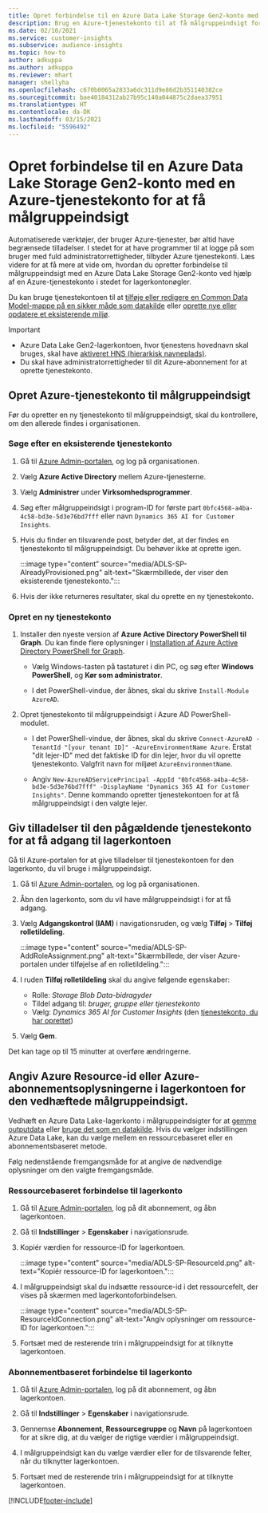 ```yaml
---
title: Opret forbindelse til en Azure Data Lake Storage Gen2-konto med en tjenestekonto
description: Brug en Azure-tjenestekonto til at få målgruppeindsigt for at oprette forbindelse til dine egen Data Lake, når du vedhæfter den til målgruppeindsigt.
ms.date: 02/10/2021
ms.service: customer-insights
ms.subservice: audience-insights
ms.topic: how-to
author: adkuppa
ms.author: adkuppa
ms.reviewer: mhart
manager: shellyha
ms.openlocfilehash: c670b0065a2833a6dc311d9e86d2b351140382ce
ms.sourcegitcommit: bae40184312ab27b95c140a044875c2daea37951
ms.translationtype: HT
ms.contentlocale: da-DK
ms.lasthandoff: 03/15/2021
ms.locfileid: "5596492"
---
```

# <a name="connect-to-an-azure-data-lake-storage-gen2-account-with-an-azure-service-principal-for-audience-insights"></a>Opret forbindelse til en Azure Data Lake Storage Gen2-konto med en Azure-tjenestekonto for at få målgruppeindsigt

Automatiserede værktøjer, der bruger Azure-tjenester, bør altid have begrænsede tilladelser. I stedet for at have programmer til at logge på som bruger med fuld administratorrettigheder, tilbyder Azure tjenestekonti. Læs videre for at få mere at vide om, hvordan du opretter forbindelse til målgruppeindsigt med en Azure Data Lake Storage Gen2-konto ved hjælp af en Azure-tjenestekonto i stedet for lagerkontonøgler. 

Du kan bruge tjenestekontoen til at [tilføje eller redigere en Common Data Model-mappe på en sikker måde som datakilde](connect-common-data-model.md) eller [oprette nye eller opdatere et eksisterende miljø](manage-environments.md#create-an-environment-in-an-existing-organization).

> [!IMPORTANT]
> - Azure Data Lake Gen2-lagerkontoen, hvor tjenestens hovednavn skal bruges, skal have [aktiveret HNS (hierarkisk navneplads)](/azure/storage/blobs/data-lake-storage-namespace).
> - Du skal have administratorrettigheder til dit Azure-abonnement for at oprette tjenestekonto.

## <a name="create-azure-service-principal-for-audience-insights"></a>Opret Azure-tjenestekonto til målgruppeindsigt

Før du opretter en ny tjenestekonto til målgruppeindsigt, skal du kontrollere, om den allerede findes i organisationen.

### <a name="look-for-an-existing-service-principal"></a>Søge efter en eksisterende tjenestekonto

1. Gå til [Azure Admin-portalen](https://portal.azure.com), og log på organisationen.

2. Vælg **Azure Active Directory** mellem Azure-tjenesterne.

3. Vælg **Administrer** under **Virksomhedsprogrammer**.

4. Søg efter målgruppeindsigt i program-ID for første part `0bfc4568-a4ba-4c58-bd3e-5d3e76bd7fff` eller navn `Dynamics 365 AI for Customer Insights`.

5. Hvis du finder en tilsvarende post, betyder det, at der findes en tjenestekonto til målgruppeindsigt. Du behøver ikke at oprette igen.
   
   :::image type="content" source="media/ADLS-SP-AlreadyProvisioned.png" alt-text="Skærmbillede, der viser den eksisterende tjenestekonto.":::
   
6. Hvis der ikke returneres resultater, skal du oprette en ny tjenestekonto.

### <a name="create-a-new-service-principal"></a>Opret en ny tjenestekonto

1. Installer den nyeste version af **Azure Active Directory PowerShell til Graph**. Du kan finde flere oplysninger i [Installation af Azure Active Directory PowerShell for Graph](/powershell/azure/active-directory/install-adv2).
   - Vælg Windows-tasten på tastaturet i din PC, og søg efter **Windows PowerShell**, og **Kør som administrator**.
   
   - I det PowerShell-vindue, der åbnes, skal du skrive `Install-Module AzureAD`.

2. Opret tjenestekonto til målgruppeindsigt i Azure AD PowerShell-modulet.
   - I det PowerShell-vindue, der åbnes, skal du skrive `Connect-AzureAD -TenantId "[your tenant ID]" -AzureEnvironmentName Azure`. Erstat "dit lejer-ID" med det faktiske ID for din lejer, hvor du vil oprette tjenestekonto. Valgfrit navn for miljøet `AzureEnvironmentName`.
  
   - Angiv `New-AzureADServicePrincipal -AppId "0bfc4568-a4ba-4c58-bd3e-5d3e76bd7fff" -DisplayName "Dynamics 365 AI for Customer Insights"`. Denne kommando opretter tjenestekontoen for at få målgruppeindsigt i den valgte lejer.  

## <a name="grant-permissions-to-the-service-principal-to-access-the-storage-account"></a>Giv tilladelser til den pågældende tjenestekonto for at få adgang til lagerkontoen

Gå til Azure-portalen for at give tilladelser til tjenestekontoen for den lagerkonto, du vil bruge i målgruppeindsigt.

1. Gå til [Azure Admin-portalen](https://portal.azure.com), og log på organisationen.

1. Åbn den lagerkonto, som du vil have målgruppeindsigt i for at få adgang.

1. Vælg **Adgangskontrol (IAM)** i navigationsruden, og vælg **Tilføj** > **Tilføj rolletildeling**.
   
   :::image type="content" source="media/ADLS-SP-AddRoleAssignment.png" alt-text="Skærmbillede, der viser Azure-portalen under tilføjelse af en rolletildeling.":::
   
1. I ruden **Tilføj rolletildeling** skal du angive følgende egenskaber:
   - Rolle: *Storage Blob Data-bidragyder*
   - Tildel adgang til: *bruger, gruppe eller tjenestekonto*
   - Vælg: *Dynamics 365 AI for Customer Insights* (den [tjenestekonto, du har oprettet](#create-a-new-service-principal))

1.  Vælg **Gem**.

Det kan tage op til 15 minutter at overføre ændringerne.

## <a name="enter-the-azure-resource-id-or-the-azure-subscription-details-in-the-storage-account-attachment-to-audience-insights"></a>Angiv Azure Resource-id eller Azure-abonnementsoplysningerne i lagerkontoen for den vedhæftede målgruppeindsigt.

Vedhæft en Azure Data Lake-lagerkonto i målgruppeindsigter for at [gemme outputdata](manage-environments.md) eller [bruge det som en datakilde](connect-common-data-service-lake.md). Hvis du vælger indstillingen Azure Data Lake, kan du vælge mellem en ressourcebaseret eller en abonnementsbaseret metode.

Følg nedenstående fremgangsmåde for at angive de nødvendige oplysninger om den valgte fremgangsmåde.

### <a name="resource-based-storage-account-connection"></a>Ressourcebaseret forbindelse til lagerkonto

1. Gå til [Azure Admin-portalen](https://portal.azure.com), log på dit abonnement, og åbn lagerkontoen.

1. Gå til **Indstillinger** > **Egenskaber** i navigationsrude.

1. Kopiér værdien for ressource-ID for lagerkontoen.

   :::image type="content" source="media/ADLS-SP-ResourceId.png" alt-text="Kopiér ressource-ID for lagerkontoen.":::

1. I målgruppeindsigt skal du indsætte ressource-id i det ressourcefelt, der vises på skærmen med lagerkontoforbindelsen.

   :::image type="content" source="media/ADLS-SP-ResourceIdConnection.png" alt-text="Angiv oplysninger om ressource-ID for lagerkontoen.":::   
   
1. Fortsæt med de resterende trin i målgruppeindsigt for at tilknytte lagerkontoen.

### <a name="subscription-based-storage-account-connection"></a>Abonnementbaseret forbindelse til lagerkonto

1. Gå til [Azure Admin-portalen](https://portal.azure.com), log på dit abonnement, og åbn lagerkontoen.

1. Gå til **Indstillinger** > **Egenskaber** i navigationsrude.

1. Gennemse **Abonnement**, **Ressourcegruppe** og **Navn** på lagerkontoen for at sikre dig, at du vælger de rigtige værdier i målgruppeindsigt.

1. I målgruppeindsigt kan du vælge værdier eller for de tilsvarende felter, når du tilknytter lagerkontoen.
   
1. Fortsæt med de resterende trin i målgruppeindsigt for at tilknytte lagerkontoen.


[!INCLUDE[footer-include](../includes/footer-banner.md)]